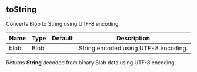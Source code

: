 ## toString

Converts Blob to String using UTF-8 encoding.

 | Name | Type | Default | Description                          |
 |------|------|---------|--------------------------------------|
 | blob | Blob |         | String encoded using UTF-8 encoding. |

Returns __String__ decoded from binary Blob data using UTF-8 encoding.


